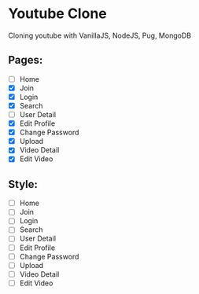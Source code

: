 # Youtube Clone

Cloning youtube with VanillaJS, NodeJS, Pug, MongoDB

## Pages:
- [ ] Home
- [X] Join
- [X] Login
- [X] Search
- [ ] User Detail
- [X] Edit Profile
- [X] Change Password
- [X] Upload
- [X] Video Detail
- [X] Edit Video

## Style:
- [ ] Home
- [ ] Join
- [ ] Login
- [ ] Search
- [ ] User Detail
- [ ] Edit Profile
- [ ] Change Password
- [ ] Upload
- [ ] Video Detail
- [ ] Edit Video